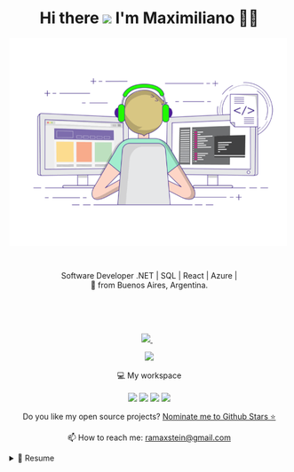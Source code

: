 
<h1 align='center'>
  Hi there <img src="https://user-images.githubusercontent.com/1303154/88677602-1635ba80-d120-11ea-84d8-d263ba5fc3c0.gif" width="30"> I'm Maximiliano 👨‍💻
</h1>
<p>
<img align="center" alt="GIF" src="https://raw.githubusercontent.com/devSouvik/devSouvik/master/gif3.gif" width="500" />
</p><br />

<p align='center'>
    Software Developer  .NET | SQL | React | Azure | <br />
  📍 from Buenos Aires, Argentina.
</p><br /><br /><br />



<p align='center'>
  <a href="https://www.linkedin.com/in/maximiliano-r-gomez/">
    <img src="https://img.shields.io/badge/linkedin-%230077B5.svg?&style=for-the-badge&logo=linkedin&logoColor=white" />
  </a>&nbsp;&nbsp;
  
</p>

<p align='center'>
  <a href="#"><img src="https://github-readme-stats.vercel.app/api?username=Ramaxstein&theme=blue-green" width="350"></a>
</p>

<p align='center'>
  💻 My workspace<br/><br/>
  <img src="https://img.shields.io/badge/Windows-0078D6?style=for-the-badge&logo=windows&logoColor=white" />
  <img src="https://img.shields.io/badge/amd-ryzen%202600%20-red.svg?&style=for-the-badge&logo=amd&logoColor=white" />
  <img src="https://img.shields.io/badge/RAM-16GB-%230071C5.svg?&style=for-the-badge&logoColor=white" />
  <img src="https://img.shields.io/badge/AMD-Radeon_RX_5500-ED1C24?style=for-the-badge&logo=amd&logoColor=white" />
</p>

<p align='center'>
  Do you like my open source projects? <a href='https://stars.github.com/nominate/'>Nominate me to Github Stars ⭐</a>
</p>

<!-- <details align='center'>
  <summary>:zap: My workspace specs</summary>
</details>-->

<p align='center'>
  📫 How to reach me: <a href='mailto:ramaxstein@gmail.com'>ramaxstein@gmail.com</a>
</p>


<details>
  <summary>📃 Resume</summary>
  <h3> 👨🏻‍💻 About Me </h3>

- 🔭 &nbsp; I’m currently learning cloud architecture
- 🤔 &nbsp; Exploring new technologies and developing software solutions and quick hacks.
- 🎓 &nbsp; Studying Computer Science, computer programming and Mathematics.
- 💼 &nbsp; .NET - SQL - REACT  developer.
- 🌱 &nbsp; Enthusiast in Blockchain .
- ✍️ &nbsp; Watching Anime and trying out latest design trends as hobbies/side hustles.
- ☕ &nbsp; I belive, a perfect cup of coffee can be the ultimate solution for any stress. 


## Education

- 📖 **University**
-  📖 **Computer Programming and Analysis**\
📆 2018 - 2021\
📍 **Universidad Siglo 21** - Buenos Aires, Argentina


## Experience

<img align="right" src="https://img.shields.io/badge/JavaScript-F7DF1E?logo=javascript&logoColor=black" />
<img align="right" src="https://img.shields.io/badge/C%23-239120?logo=c-sharp&logoColor=white" />
<img align="right" src="https://img.shields.io/badge/Amazon_AWS-232F3E?logo=amazon-aws&logoColor=white" />
<img align="right" src="https://img.shields.io/badge/Microsoft_Azure-0089D6?s?logo=microsoft-azure&logoColor=white" />
<img align="right" src="https://img.shields.io/badge/MySQL-3498DB?logo=mysql&logoColor=white" />
<img align="right" src="https://img.shields.io/badge/React-20232A?logo=react&logoColor=61DAFB" />
<img align="right" src="https://img.shields.io/badge/.NET-5C2D91?logo=.net&logoColor=white" /><br />

- 👨‍💻 **Software Developer .NET**\
📆 May 2021 - Present\
📍 **Accusys Technology** - CABA, Argentina

- 👨‍💻 **Full Stack Developer (Internship)**\
📆 Dec 2020 - May 2021\
📍 **Lumen Cor ONG** - CABA, Argentina

- 👨‍💻 **Software Developer .NET**\
📆 Feb 2020 - Nov 2020\
📍 **Grupo Calipso** - CABA, Argentina

## Technical information
<h3>🛠 Tech Stack</h3>

- 💻 &nbsp; .NET | JavaScript | C#  
- 🌐 &nbsp;  HTML | CSS |  Bootstrap API Rest  | Soapui |  MicroService  | Azure
- 🛢 &nbsp; SQL | Firebase | Sybase
- 🔧 &nbsp; ReactJs | Angular | Eclipse | Entity Framework | ADO NET | Git 
- 🖥 &nbsp; Design Patterns: Command | Decorator | Factory method

  
 ⭐️ From [Maxs](https://github.com/Ramaxstein)
<!--
**https://github.com/Ramaxstein** is a ✨ _special_ ✨ repository because its `README.md` (this file) appears on your GitHub profile.

Here are some ideas to get you started:

- 🔭 I’m currently working on ...
- 🌱 I’m currently learning ...
- 👯 I’m looking to collaborate on ...
- 🤔 I’m looking for help with ...
- 💬 Ask me about ...
- 📫 How to reach me: ...
- 😄 Pronouns: ...
- ⚡ Fun fact: ...
-->
